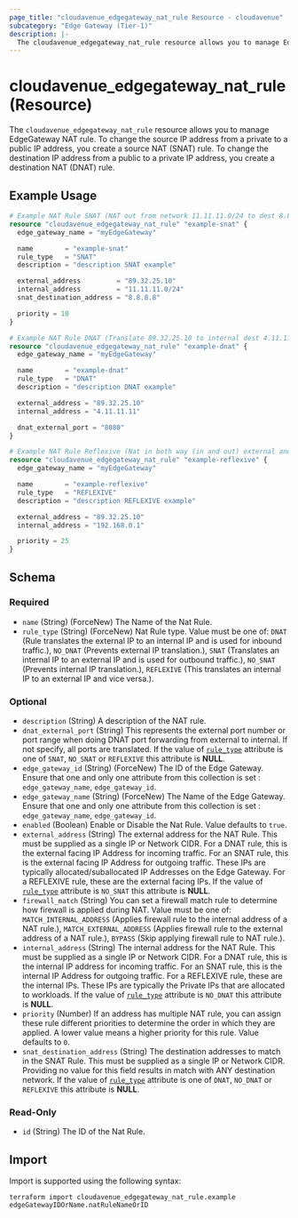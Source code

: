 ```yaml
---
page_title: "cloudavenue_edgegateway_nat_rule Resource - cloudavenue"
subcategory: "Edge Gateway (Tier-1)"
description: |-
  The cloudavenue_edgegateway_nat_rule resource allows you to manage EdgeGateway NAT rule. To change the source IP address from a private to a public IP address, you create a source NAT (SNAT) rule. To change the destination IP address from a public to a private IP address, you create a destination NAT (DNAT) rule.
---
```


# cloudavenue_edgegateway_nat_rule (Resource)

The `cloudavenue_edgegateway_nat_rule` resource allows you to manage EdgeGateway NAT rule. To change the source IP address from a private to a public IP address, you create a source NAT (SNAT) rule. To change the destination IP address from a public to a private IP address, you create a destination NAT (DNAT) rule.

## Example Usage

```terraform
# Example NAT Rule SNAT (NAT out from network 11.11.11.0/24 to dest 8.8.8.8 translate in 89.32.25.10)
resource "cloudavenue_edgegateway_nat_rule" "example-snat" {
  edge_gateway_name = "myEdgeGateway"

  name        = "example-snat"
  rule_type   = "SNAT"
  description = "description SNAT example"

  external_address         = "89.32.25.10"
  internal_address         = "11.11.11.0/24"
  snat_destination_address = "8.8.8.8"

  priority = 10
}

# Example NAT Rule DNAT (Translate 89.32.25.10 to internal dest 4.11.11.11 on port 8080)
resource "cloudavenue_edgegateway_nat_rule" "example-dnat" {
  edge_gateway_name = "myEdgeGateway"

  name        = "example-dnat"
  rule_type   = "DNAT"
  description = "description DNAT example"

  external_address = "89.32.25.10"
  internal_address = "4.11.11.11"

  dnat_external_port = "8080"
}

# Example NAT Rule Reflexive (Nat in both way (in and out) external and internal on all port translated)
resource "cloudavenue_edgegateway_nat_rule" "example-reflexive" {
  edge_gateway_name = "myEdgeGateway"

  name        = "example-reflexive"
  rule_type   = "REFLEXIVE"
  description = "description REFLEXIVE example"

  external_address = "89.32.25.10"
  internal_address = "192.168.0.1"

  priority = 25
}
```

<!-- schema generated by tfplugindocs -->
## Schema

### Required

- `name` (String) (ForceNew) The Name of the Nat Rule.
- `rule_type` (String) (ForceNew) Nat Rule type. Value must be one of: `DNAT` (Rule translates the external IP to an internal IP and is used for inbound traffic.), `NO_DNAT` (Prevents external IP translation.), `SNAT` (Translates an internal IP to an external IP and is used for outbound traffic.), `NO_SNAT` (Prevents internal IP translation.), `REFLEXIVE` (This translates an internal IP to an external IP and vice versa.).

### Optional

- `description` (String) A description of the NAT rule.
- `dnat_external_port` (String) This represents the external port number or port range when doing DNAT port forwarding from external to internal. If not specify, all ports are translated. If the value of [`rule_type`](#rule_type) attribute is one of `SNAT`, `NO_SNAT` or `REFLEXIVE` this attribute is **NULL**.
- `edge_gateway_id` (String) (ForceNew) The ID of the Edge Gateway. Ensure that one and only one attribute from this collection is set : `edge_gateway_name`, `edge_gateway_id`.
- `edge_gateway_name` (String) (ForceNew) The Name of the Edge Gateway. Ensure that one and only one attribute from this collection is set : `edge_gateway_name`, `edge_gateway_id`.
- `enabled` (Boolean) Enable or Disable the Nat Rule. Value defaults to `true`.
- `external_address` (String) The external address for the NAT Rule. This must be supplied as a single IP or Network CIDR. For a DNAT rule, this is the external facing IP Address for incoming traffic. For an SNAT rule, this is the external facing IP Address for outgoing traffic. These IPs are typically allocated/suballocated IP Addresses on the Edge Gateway. For a REFLEXIVE rule, these are the external facing IPs. If the value of [`rule_type`](#rule_type) attribute is `NO_SNAT` this attribute is **NULL**.
- `firewall_match` (String) You can set a firewall match rule to determine how firewall is applied during NAT. Value must be one of: `MATCH_INTERNAL_ADDRESS` (Applies firewall rule to the internal address of a NAT rule.), `MATCH_EXTERNAL_ADDRESS` (Applies firewall rule to the external address of a NAT rule.), `BYPASS` (Skip applying firewall rule to NAT rule.).
- `internal_address` (String) The internal address for the NAT Rule. This must be supplied as a single IP or Network CIDR. For a DNAT rule, this is the internal IP address for incoming traffic. For an SNAT rule, this is the internal IP Address for outgoing traffic. For a REFLEXIVE rule, these are the internal IPs. These IPs are typically the Private IPs that are allocated to workloads. If the value of [`rule_type`](#rule_type) attribute is `NO_DNAT` this attribute is **NULL**.
- `priority` (Number) If an address has multiple NAT rule, you can assign these rule different priorities to determine the order in which they are applied. A lower value means a higher priority for this rule. Value defaults to `0`.
- `snat_destination_address` (String) The destination addresses to match in the SNAT Rule. This must be supplied as a single IP or Network CIDR. Providing no value for this field results in match with ANY destination network. If the value of [`rule_type`](#rule_type) attribute is one of `DNAT`, `NO_DNAT` or `REFLEXIVE` this attribute is **NULL**.

### Read-Only

- `id` (String) The ID of the Nat Rule.

## Import

Import is supported using the following syntax:
```shell
terraform import cloudavenue_edgegateway_nat_rule.example edgeGatewayIDOrName.natRuleNameOrID
```